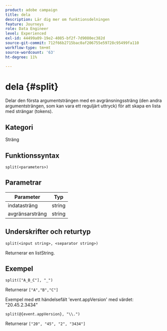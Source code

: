 ```yaml
---
product: adobe campaign
title: dela
description: Lär dig mer om funktionsdelningen
feature: Journeys
role: Data Engineer
level: Experienced
exl-id: 44499a09-19e2-4085-bf2f-7d9080ec382d
source-git-commit: 712f66b2715bac0af206755e59728c95499fa110
workflow-type: tm+mt
source-wordcount: '63'
ht-degree: 11%

---
```


# dela {#split}

Delar den första argumentsträngen med en avgränsningssträng (den andra argumentsträngen, som kan vara ett reguljärt uttryck) för att skapa en lista med strängar (tokens).

## Kategori

Sträng

## Funktionssyntax

`split(<parameters>)`

## Parametrar

| Parameter | Typ |
|-----------|------------------|
| indatasträng | string |
| avgränsarsträng | string |

## Underskrifter och returtyp

`split(<input string>, <separator string>)`

Returnerar en listString.

## Exempel

`split(["A_B_C"], "_")`

Returnerar `["A","B","C"]`

Exempel med ett händelsefält &#39;event.appVersion&#39; med värdet: &quot;20.45.2.3434&quot;

`split(@{event.appVersion}, "\\.")`

Returnerar `["20", "45", "2", "3434"]`
